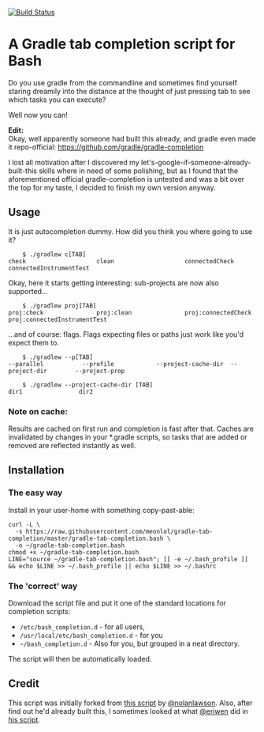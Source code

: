 [![Build Status](https://travis-ci.org/meonlol/gradle-tab-completion.svg?branch=master)](https://travis-ci.org/meonlol/gradle-tab-completion)

A Gradle tab completion script for Bash
================================================================================

Do you use gradle from the commandline and sometimes find yourself staring
dreamily into the distance at the thought of just pressing tab to see which
tasks you can execute?

Well now you can!

**Edit:**  
Okay, well apparently someone had built this already, and gradle even made it
repo-official: https://github.com/gradle/gradle-completion

I lost all motivation after I discovered my
let's-google-if-someone-already-built-this skills where in need of some
polishing, but as I found that the aforementioned official gradle-completion is
untested and was a bit over the top for my taste, I decided to finish my own
version anyway.  

Usage
--------------------------------------------------------------------------------

It is just autocompletion dummy. How did you think you where going to use it?

```
    $ ./gradlew c[TAB]
check                    clean                    connectedCheck           connectedInstrumentTest
```

Okay, here it starts getting interesting: sub-projects are now also supported...

```
    $ ./gradlew proj[TAB]
proj:check               proj:clean               proj:connectedCheck      proj:connectedInstrumentTest
```

...and of course: flags. Flags expecting files or paths just work like you'd expect them to.

```
    $ ./gradlew --p[TAB]
--parallel           --profile            --project-cache-dir  --project-dir        --project-prop

    $ ./gradlew --project-cache-dir [TAB]
dir1                dir2
```


### Note on cache:
Results are cached on first run and completion is fast after that. Caches are
invalidated by changes in your *.gradle scripts, so tasks that are added or
removed are reflected instantly as well.

Installation
--------------------------------------------------------------------------------

### The easy way
Install in your user-home with something copy-past-able:
```
curl -L \
  -s https://raw.githubusercontent.com/meonlol/gradle-tab-completion/master/gradle-tab-completion.bash \
  -o ~/gradle-tab-completion.bash
chmod +x ~/gradle-tab-completion.bash
LINE="source ~/gradle-tab-completion.bash"; [[ -e ~/.bash_profile ]] && echo $LINE >> ~/.bash_profile || echo $LINE >> ~/.bashrc
```

### The 'correct' way
Download the script file and put it one of the standard locations for completion scripts:
- `/etc/bash_completion.d`  -  for all users,
- `/usr/local/etc/bash_completion.d` -  for you
- `~/bash_completion.d` - Also for you, but grouped in a neat directory.

The script will then be automatically loaded.

Credit
--------------------------------------------------------------------------------

This script was initially forked from [this script](https://gist.github.com/nolanlawson/8694399/) by
[@nolanlawson](https://github.com/nolanlawson). Also, after find out he'd
already built this, I sometimes looked at what
[@eriwen](https://github.com/eriwen) did in [his
script](https://github.com/eriwen/gradle-completion).
